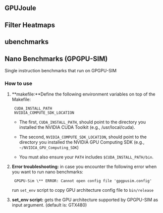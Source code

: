 ## GPUJoule

## Filter Heatmaps

## ubenchmarks

## Nano Benchmarks (GPGPU-SIM)
Single instruction benchmarks that run on GPGPU-SIM

### How to use

1) **makefile:**Define the following environment variables on top of the Makefile:

        CUDA_INSTALL_PATH
        NVIDIA_COMPUTE_SDK_LOCATION

   * The first, ```CUDA_INSTALL_PATH```, should point to the directory you installed
   the NVIDIA CUDA Toolkit (e.g., /usr/local/cuda).

   * The second, ```NVIDIA_COMPUTE_SDK_LOCATION```, should point to the directory you
   installed the NVIDIA GPU Computing SDK (e.g., ```~/NVIDIA_GPU_Computing_SDK```)

   * You must also ensure your ```PATH``` includes ```$CUDA_INSTALL_PATH/bin```.


2) **Error troubleshooting:** in case you encounter the following error when you want to run nano benchmarks:

        GPGPU-Sim \** ERROR: Cannot open config file 'gpgpusim.config'

   run ```set_env``` script to copy GPU architecture config file to ```bin/release```


3) **set_env script:** gets the GPU architecture supported by GPGPU-SIM as input argument. (default is: GTX480)

